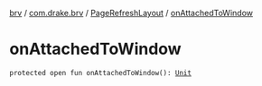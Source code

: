 [brv](../../index.md) / [com.drake.brv](../index.md) / [PageRefreshLayout](index.md) / [onAttachedToWindow](./on-attached-to-window.md)

# onAttachedToWindow

`protected open fun onAttachedToWindow(): `[`Unit`](https://kotlinlang.org/api/latest/jvm/stdlib/kotlin/-unit/index.html)
